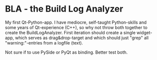 # BLA - the Build Log Analyzer

My first Qt-Python-app.
I have mediocre, self-taught Python-skills and some years of Qt-experience (C++), so why not throw both together
to create the BuildLogAnalyzer.
First iteration should create a single widget-app, which serves as drag&drop-target and which should just "grep" all
"warning:"-entries from a logfile (text).

Not sure if to use PySide or PyQt as binding. Better test both.
